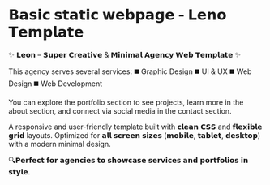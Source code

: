 # 𝗕𝗮𝘀𝗶𝗰 𝘀𝘁𝗮𝘁𝗶𝗰 𝘄𝗲𝗯𝗽𝗮𝗴𝗲 - 𝗟𝗲𝗻𝗼 𝗧𝗲𝗺𝗽𝗹𝗮𝘁𝗲

✨ 𝗟𝗲𝗼𝗻 – 𝗦𝘂𝗽𝗲𝗿 𝗖𝗿𝗲𝗮𝘁𝗶𝘃𝗲 & 𝗠𝗶𝗻𝗶𝗺𝗮𝗹 𝗔𝗴𝗲𝗻𝗰𝘆 𝗪𝗲𝗯 𝗧𝗲𝗺𝗽𝗹𝗮𝘁𝗲 ✨

 This agency serves several services:
 ◼️ Graphic Design
 ◼️ UI & UX
 ◼️ Web Design
 ◼️ Web Development
 
You can explore the portfolio section to see projects, learn more in the about section, and connect via social media in the contact section.

A responsive and user-friendly template built with 𝗰𝗹𝗲𝗮𝗻 𝗖𝗦𝗦 and 𝗳𝗹𝗲𝘅𝗶𝗯𝗹𝗲 𝗴𝗿𝗶𝗱 layouts. Optimized for 𝗮𝗹𝗹 𝘀𝗰𝗿𝗲𝗲𝗻 𝘀𝗶𝘇𝗲𝘀 (𝗺𝗼𝗯𝗶𝗹𝗲, 𝘁𝗮𝗯𝗹𝗲𝘁, 𝗱𝗲𝘀𝗸𝘁𝗼𝗽) with a modern minimal design.

🔍𝗣𝗲𝗿𝗳𝗲𝗰𝘁 𝗳𝗼𝗿 𝗮𝗴𝗲𝗻𝗰𝗶𝗲𝘀 𝘁𝗼 𝘀𝗵𝗼𝘄𝗰𝗮𝘀𝗲 𝘀𝗲𝗿𝘃𝗶𝗰𝗲𝘀 𝗮𝗻𝗱 𝗽𝗼𝗿𝘁𝗳𝗼𝗹𝗶𝗼𝘀 𝗶𝗻 𝘀𝘁𝘆𝗹𝗲.


